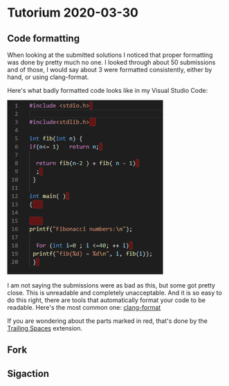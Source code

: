 # Tutorium 2020-03-30

## Code formatting

When looking at the submitted solutions I noticed that proper formatting was done by pretty much no one. I looked through about 50 submissions and of those, I would say about 3 were formatted consistently, either by hand, or using clang-format.

Here's what badly formatted code looks like in my Visual Studio Code:

![Ugly](clang-format/ugly.png)

I am not saying the submissions were as bad as this, but some got pretty close. This is unreadable and completely unacceptable. And it is so easy to do this right, there are tools that automatically format your code to be readable. Here's the most common one: [clang-format](clang-format/README.md)

If you are wondering about the parts marked in red, that's done by the [Trailing Spaces](https://marketplace.visualstudio.com/items?itemName=shardulm94.trailing-spaces) extension.

## Fork

## Sigaction
